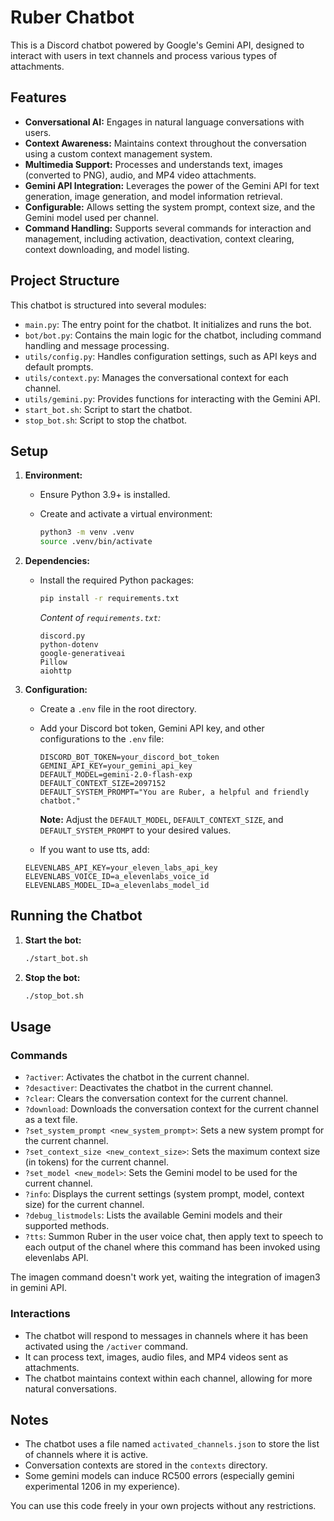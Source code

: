 # Ruber Chatbot

This is a Discord chatbot powered by Google's Gemini API, designed to interact with users in text channels and process various types of attachments.

## Features

*   **Conversational AI:** Engages in natural language conversations with users.
*   **Context Awareness:** Maintains context throughout the conversation using a custom context management system.
*   **Multimedia Support:** Processes and understands text, images (converted to PNG), audio, and MP4 video attachments.
*   **Gemini API Integration:** Leverages the power of the Gemini API for text generation, image generation, and model information retrieval.
*   **Configurable:** Allows setting the system prompt, context size, and the Gemini model used per channel.
*   **Command Handling:** Supports several commands for interaction and management, including activation, deactivation, context clearing, context downloading, and model listing.

## Project Structure

This chatbot is structured into several modules:

*   `main.py`: The entry point for the chatbot. It initializes and runs the bot.
*   `bot/bot.py`: Contains the main logic for the chatbot, including command handling and message processing.
*   `utils/config.py`: Handles configuration settings, such as API keys and default prompts.
*   `utils/context.py`: Manages the conversational context for each channel.
*   `utils/gemini.py`: Provides functions for interacting with the Gemini API.
*   `start_bot.sh`: Script to start the chatbot.
*   `stop_bot.sh`: Script to stop the chatbot.

## Setup

1. **Environment:**
    *   Ensure Python 3.9+ is installed.
    *   Create and activate a virtual environment:

        ```bash
        python3 -m venv .venv
        source .venv/bin/activate
        ```

2. **Dependencies:**
    *   Install the required Python packages:

        ```bash
        pip install -r requirements.txt
        ```
        *Content of `requirements.txt`:*
        ```text
        discord.py
        python-dotenv
        google-generativeai
        Pillow
        aiohttp
        ```

3. **Configuration:**
    *   Create a `.env` file in the root directory.
    *   Add your Discord bot token, Gemini API key, and other configurations to the `.env` file:

        ```
        DISCORD_BOT_TOKEN=your_discord_bot_token
        GEMINI_API_KEY=your_gemini_api_key
        DEFAULT_MODEL=gemini-2.0-flash-exp
        DEFAULT_CONTEXT_SIZE=2097152
        DEFAULT_SYSTEM_PROMPT="You are Ruber, a helpful and friendly chatbot."
        ```
        **Note:** Adjust the `DEFAULT_MODEL`, `DEFAULT_CONTEXT_SIZE`, and `DEFAULT_SYSTEM_PROMPT` to your desired values.
    *   If you want to use tts, add:
    ```
    ELEVENLABS_API_KEY=your_eleven_labs_api_key
    ELEVENLABS_VOICE_ID=a_elevenlabs_voice_id
    ELEVENLABS_MODEL_ID=a_elevenlabs_model_id
    ```

## Running the Chatbot

1. **Start the bot:**

    ```bash
    ./start_bot.sh
    ```

2. **Stop the bot:**

    ```bash
    ./stop_bot.sh
    ```

## Usage

### Commands

*   `?activer`: Activates the chatbot in the current channel.
*   `?desactiver`: Deactivates the chatbot in the current channel.
*   `?clear`: Clears the conversation context for the current channel.
*   `?download`: Downloads the conversation context for the current channel as a text file.
*   `?set_system_prompt <new_system_prompt>`: Sets a new system prompt for the current channel.
*   `?set_context_size <new_context_size>`: Sets the maximum context size (in tokens) for the current channel.
*   `?set_model <new_model>`: Sets the Gemini model to be used for the current channel.
*   `?info`: Displays the current settings (system prompt, model, context size) for the current channel.
*   `?debug_listmodels`: Lists the available Gemini models and their supported methods.
*   `?tts`: Summon Ruber in the user voice chat, then apply text to speech to each output of the chanel where this command has been invoked using elevenlabs API.

The imagen command doesn't work yet, waiting the integration of imagen3 in gemini API.

### Interactions

*   The chatbot will respond to messages in channels where it has been activated using the `/activer` command.
*   It can process text, images, audio files, and MP4 videos sent as attachments.
*   The chatbot maintains context within each channel, allowing for more natural conversations.

## Notes

*   The chatbot uses a file named `activated_channels.json` to store the list of channels where it is active.
*   Conversation contexts are stored in the `contexts` directory.
*   Some gemini models can induce RC500 errors (especially gemini experimental 1206 in my experience).

You can use this code freely in your own projects without any restrictions.